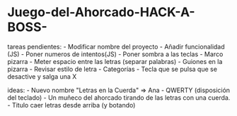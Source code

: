 # Juego-del-Ahorcado-HACK-A-BOSS-

tareas pendientes:
    - Modificar nombre del proyecto
    - Añadir funcionalidad (JS)
    - Poner numeros de intentos(JS)
    - Poner sombra a las teclas
    - Marco pizarra
    - Meter espacio entre las letras (separar palabras)
    - Guiones en la pizarra
    - Revisar estilo de letra
    - Categorías
    - Tecla que se pulsa que se desactive y salga una X

ideas:
    - Nuevo nombre "Letras en la Cuerda" => Ana
    - QWERTY (disposición del teclado)
    - Un muñeco del ahorcado tirando de las letras con una cuerda.
    - Titulo caer letras desde arriba (y botando)
    


